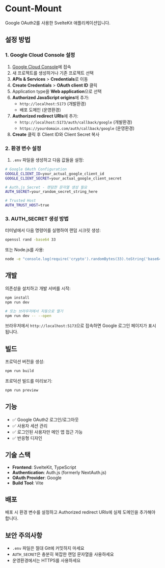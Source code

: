 # Count-Mount

Google OAuth2를 사용한 SvelteKit 애플리케이션입니다.

## 설정 방법

### 1. Google Cloud Console 설정

1. [Google Cloud Console](https://console.cloud.google.com/)에 접속
2. 새 프로젝트를 생성하거나 기존 프로젝트 선택
3. **APIs & Services** > **Credentials**로 이동
4. **Create Credentials** > **OAuth client ID** 클릭
5. Application type을 **Web application**으로 선택
6. **Authorized JavaScript origins**에 추가:
   - `http://localhost:5173` (개발환경)
   - 배포 도메인 (운영환경)
7. **Authorized redirect URIs**에 추가:
   - `http://localhost:5173/auth/callback/google` (개발환경)
   - `https://yourdomain.com/auth/callback/google` (운영환경)
8. **Create** 클릭 후 Client ID와 Client Secret 복사

### 2. 환경 변수 설정

1. `.env` 파일을 생성하고 다음 값들을 설정:

```bash
# Google OAuth Configuration
GOOGLE_CLIENT_ID=your_actual_google_client_id
GOOGLE_CLIENT_SECRET=your_actual_google_client_secret

# Auth.js Secret - 랜덤한 문자열 생성 필요
AUTH_SECRET=your_random_secret_string_here

# Trusted Host
AUTH_TRUST_HOST=true
```

### 3. AUTH_SECRET 생성 방법

터미널에서 다음 명령어를 실행하여 랜덤 시크릿 생성:

```bash
openssl rand -base64 33
```

또는 Node.js를 사용:

```bash
node -e "console.log(require('crypto').randomBytes(33).toString('base64'))"
```

## 개발

의존성을 설치하고 개발 서버를 시작:

```sh
npm install
npm run dev

# 또는 브라우저에서 자동으로 열기
npm run dev -- --open
```

브라우저에서 `http://localhost:5173`으로 접속하면 Google 로그인 페이지가 표시됩니다.

## 빌드

프로덕션 버전을 생성:

```sh
npm run build
```

프로덕션 빌드를 미리보기:

```sh
npm run preview
```

## 기능

- ✅ Google OAuth2 로그인/로그아웃
- ✅ 사용자 세션 관리
- ✅ 로그인된 사용자만 메인 앱 접근 가능
- ✅ 반응형 디자인

## 기술 스택

- **Frontend**: SvelteKit, TypeScript
- **Authentication**: Auth.js (formerly NextAuth.js)
- **OAuth Provider**: Google
- **Build Tool**: Vite

## 배포

배포 시 환경 변수를 설정하고 Authorized redirect URIs에 실제 도메인을 추가해야 합니다.

## 보안 주의사항

- `.env` 파일은 절대 Git에 커밋하지 마세요
- `AUTH_SECRET`은 충분히 복잡한 랜덤 문자열을 사용하세요
- 운영환경에서는 HTTPS를 사용하세요
